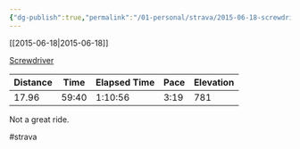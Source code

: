 ```yaml
---
{"dg-publish":true,"permalink":"/01-personal/strava/2015-06-18-screwdriver/"}
---
```



[[2015-06-18\|2015-06-18]]

[Screwdriver](https://www.strava.com/activities/328392985)

| Distance | Time  | Elapsed Time | Pace | Elevation |
| -------- | ----- | ------------ | ---- | --------- |
| 17.96    | 59:40 | 1:10:56      | 3:19 | 781       |


Not a great ride.

#strava
